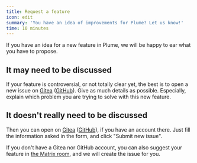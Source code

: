 ```yaml
---
title: Request a feature
icon: edit
summary: 'You have an idea of improvements for Plume? Let us know!'
time: 10 minutes
---
```


If you have an idea for a new feature in Plume, we will be happy to ear what
you have to propose.

## It may need to be discussed

If your feature is controversial, or not totally clear yet, the best is to open a new issue
on [Gitea](https://git.joinplu.me/Plume/Plume/issues/new) ([GitHub](https://github.com/Plume-org/Plume/issues/new?template=feature_request.md)).
Give as much details as possible. Especially, explain which problem you are trying to solve with this new feature.

## It doesn't really need to be discussed

Then you can open on [Gitea](https://git.joinplu.me/Plume/Plume/issues/new) ([GitHub](https://github.com/Plume-org/Plume/issues/new?template=feature_request.md)),
if you have an account there. Just fill the information asked in the form, and click "Submit new issue".

If you don't have a Gitea nor GitHub account, you can also suggest your feature in [the Matrix room](/contribute/discussion), and we
will create the issue for you.
